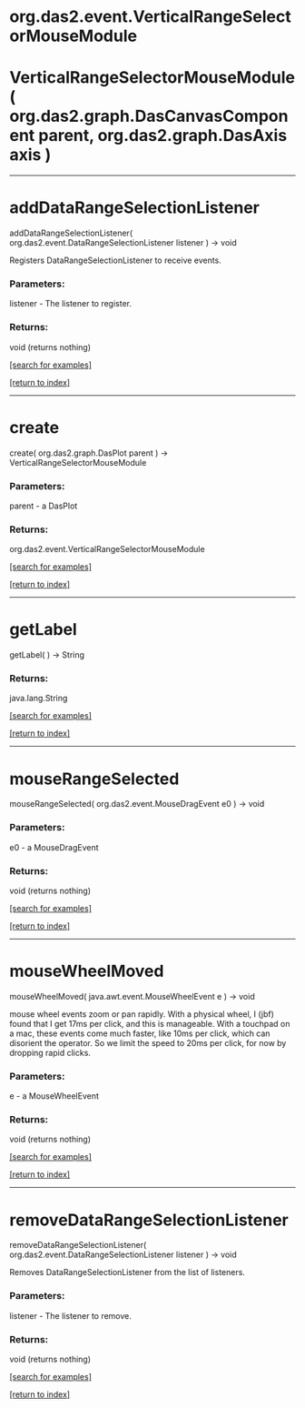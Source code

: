 # org.das2.event.VerticalRangeSelectorMouseModule



# VerticalRangeSelectorMouseModule( org.das2.graph.DasCanvasComponent parent, org.das2.graph.DasAxis axis )


***
<a name="addDataRangeSelectionListener"></a>
# addDataRangeSelectionListener
addDataRangeSelectionListener( org.das2.event.DataRangeSelectionListener listener ) &rarr; void

Registers DataRangeSelectionListener to receive events.

### Parameters:
listener - The listener to register.

### Returns:
void (returns nothing)


<a href="https://github.com/autoplot/dev/search?q=addDataRangeSelectionListener&unscoped_q=addDataRangeSelectionListener">[search for examples]</a>

<a href="https://github.com/autoplot/documentation/blob/master/javadoc/index-all.md">[return to index]</a>

***
<a name="create"></a>
# create
create( org.das2.graph.DasPlot parent ) &rarr; VerticalRangeSelectorMouseModule



### Parameters:
parent - a DasPlot

### Returns:
org.das2.event.VerticalRangeSelectorMouseModule


<a href="https://github.com/autoplot/dev/search?q=create&unscoped_q=create">[search for examples]</a>

<a href="https://github.com/autoplot/documentation/blob/master/javadoc/index-all.md">[return to index]</a>

***
<a name="getLabel"></a>
# getLabel
getLabel(  ) &rarr; String



### Returns:
java.lang.String


<a href="https://github.com/autoplot/dev/search?q=getLabel&unscoped_q=getLabel">[search for examples]</a>

<a href="https://github.com/autoplot/documentation/blob/master/javadoc/index-all.md">[return to index]</a>

***
<a name="mouseRangeSelected"></a>
# mouseRangeSelected
mouseRangeSelected( org.das2.event.MouseDragEvent e0 ) &rarr; void



### Parameters:
e0 - a MouseDragEvent

### Returns:
void (returns nothing)


<a href="https://github.com/autoplot/dev/search?q=mouseRangeSelected&unscoped_q=mouseRangeSelected">[search for examples]</a>

<a href="https://github.com/autoplot/documentation/blob/master/javadoc/index-all.md">[return to index]</a>

***
<a name="mouseWheelMoved"></a>
# mouseWheelMoved
mouseWheelMoved( java.awt.event.MouseWheelEvent e ) &rarr; void

mouse wheel events zoom or pan rapidly.  With a physical wheel, I (jbf) found
 that I get 17ms per click, and this is manageable.  With a touchpad on a mac,
 these events come much faster, like 10ms per click, which can disorient the
 operator.  So we limit the speed to 20ms per click, for now by dropping
 rapid clicks.

### Parameters:
e - a MouseWheelEvent

### Returns:
void (returns nothing)


<a href="https://github.com/autoplot/dev/search?q=mouseWheelMoved&unscoped_q=mouseWheelMoved">[search for examples]</a>

<a href="https://github.com/autoplot/documentation/blob/master/javadoc/index-all.md">[return to index]</a>

***
<a name="removeDataRangeSelectionListener"></a>
# removeDataRangeSelectionListener
removeDataRangeSelectionListener( org.das2.event.DataRangeSelectionListener listener ) &rarr; void

Removes DataRangeSelectionListener from the list of listeners.

### Parameters:
listener - The listener to remove.

### Returns:
void (returns nothing)


<a href="https://github.com/autoplot/dev/search?q=removeDataRangeSelectionListener&unscoped_q=removeDataRangeSelectionListener">[search for examples]</a>

<a href="https://github.com/autoplot/documentation/blob/master/javadoc/index-all.md">[return to index]</a>

